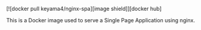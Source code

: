 [![docker pull keyama4/nginx-spa][image shield]][docker hub]

This is a Docker image used to serve a Single Page Application using nginx.
